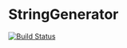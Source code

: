 # StringGenerator

[![Build Status](https://travis-ci.org/aliabdennadher/A3_PSR.svg?branch=master)](https://travis-ci.org/aliabdennadher/A3_PSR)
